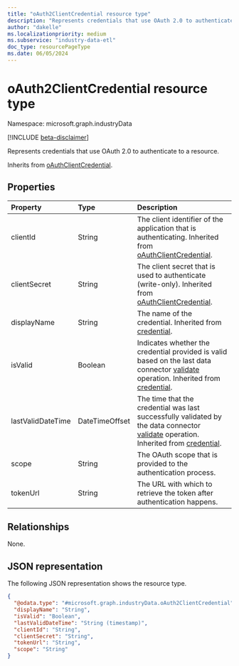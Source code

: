 ```yaml
---
title: "oAuth2ClientCredential resource type"
description: "Represents credentials that use OAuth 2.0 to authenticate to a resource."
author: "dakelle"
ms.localizationpriority: medium
ms.subservice: "industry-data-etl"
doc_type: resourcePageType
ms.date: 06/05/2024
---
```


# oAuth2ClientCredential resource type

Namespace: microsoft.graph.industryData

[!INCLUDE [beta-disclaimer](../../includes/beta-disclaimer.md)]

Represents credentials that use OAuth 2.0 to authenticate to a resource.

Inherits from [oAuthClientCredential](../resources/industrydata-oauthclientcredential.md).

## Properties
|Property|Type|Description|
|:---|:---|:---|
| clientId          | String         | The client identifier of the application that is authenticating. Inherited from [oAuthClientCredential](../resources/industrydata-oauthclientcredential.md).                    |
| clientSecret      | String         | The client secret that is used to authenticate (write-only). Inherited from [oAuthClientCredential](../resources/industrydata-oauthclientcredential.md).                |
| displayName       | String         | The name of the credential. Inherited from [credential](../resources/industrydata-credential.md).                                                           |
| isValid           | Boolean        | Indicates whether the credential provided is valid based on the last data connector [validate](../api/industrydata-industrydataconnector-validate.md) operation. Inherited from [credential](../resources/industrydata-credential.md). |
| lastValidDateTime | DateTimeOffset | The time that the credential was last successfully validated by the data connector [validate](../api/industrydata-industrydataconnector-validate.md) operation. Inherited from [credential](../resources/industrydata-credential.md).                                  |
| scope             | String         | The OAuth scope that is provided to the authentication process.                                                                                                                                      |
| tokenUrl          | String         | The URL with which to retrieve the token after authentication happens.                                                                                                                              |

## Relationships
None.

## JSON representation
The following JSON representation shows the resource type.
<!-- {
  "blockType": "resource",
  "@odata.type": "microsoft.graph.industryData.oAuth2ClientCredential"
}
-->
``` json
{
  "@odata.type": "#microsoft.graph.industryData.oAuth2ClientCredential",
  "displayName": "String",
  "isValid": "Boolean",
  "lastValidDateTime": "String (timestamp)",
  "clientId": "String",
  "clientSecret": "String",
  "tokenUrl": "String",
  "scope": "String"
}
```


